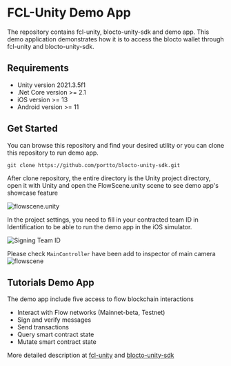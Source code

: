 # FCL-Unity Demo App

The repository contains fcl-unity, blocto-unity-sdk and demo app. This demo application demonstrates how it is to access the blocto wallet through fcl-unity and blocto-unity-sdk.

## Requirements

* Unity version 2021.3.5f1
* .Net Core version >= 2.1
* iOS version >= 13
* Android version >= 11

## Get Started

You can browse this repository and find your desired utility or you can clone this repository to run demo app. 

    git clone https://github.com/portto/blocto-unity-sdk.git

After clone repository, the entire directory is the Unity project directory, open it with Unity and open the FlowScene.unity scene to see demo app's showcase feature

![flowscene.unity](https://files.gitbook.com/v0/b/gitbook-x-prod.appspot.com/o/spaces%2F-MFJEAgz-LrhDYkRm4sv%2Fuploads%2Ft6XmJaMeDnmxUebHQadd%2Fflowscene.png?alt=media&token=e1bb11bd-fa87-4d1b-bd26-14f279cf0117)

In the project settings, you need to fill in your contracted team ID in Identification to be able to run the demo app in the iOS simulator.

![Signing Team ID](https://files.gitbook.com/v0/b/gitbook-x-prod.appspot.com/o/spaces%2F-MFJEAgz-LrhDYkRm4sv%2Fuploads%2FeMGV8s4Ne7fP0sAQgM5a%2FSigningTeamID.png?alt=media&token=102fdfcf-83d3-4f85-b21f-57a31244fa07)

Please check `MainController` have been add to inspector of main camera
![flowscene](https://files.gitbook.com/v0/b/gitbook-x-prod.appspot.com/o/spaces%2F-MFJEAgz-LrhDYkRm4sv%2Fuploads%2FdpQVQ7kBrVcFCdFIwmRL%2FMain%20Camera%20Inspector.png?alt=media&token=ba69b993-4e1d-4186-bded-170b6d476d18)

## Tutorials Demo App

The demo app include five access to flow blockchain interactions

* Interact with Flow networks (Mainnet-beta, Testnet)
* Sign and verify messages
* Send transactions
* Query smart contract state
* Mutate smart contract state

More detailed description at [fcl-unity](https://github.com/portto/blocto-unity-sdk/tree/main/Assets/Plugins/Flow) and [blocto-unity-sdk](https://github.com/portto/blocto-unity-sdk/tree/main/Assets/Plugins/Blocto.Sdk)

